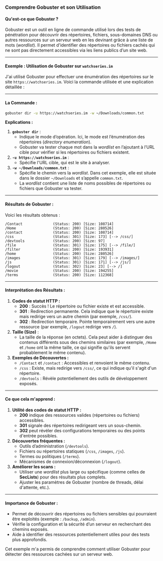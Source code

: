### Comprendre **Gobuster** et son Utilisation

#### Qu'est-ce que Gobuster ?

Gobuster est un outil en ligne de commande utilisé lors des tests de pénétration pour découvrir des répertoires, fichiers, sous-domaines DNS ou autres ressources sur un serveur web en les devinant grâce à une liste de mots (*wordlist*). Il permet d'identifier des répertoires ou fichiers cachés qui ne sont pas directement accessibles via les liens publics d’un site web.

---

#### Exemple : Utilisation de Gobuster sur `watchseries.im`

J'ai utilisé Gobuster pour effectuer une énumération des répertoires sur le site `https://watchseries.im`. Voici la commande utilisée et une explication détaillée :

---

#### La Commande :

```bash
gobuster dir -u https://watchseries.im -w ~/Downloads/common.txt
```

**Explications :**

1. **`gobuster dir`** :
    - Indique le mode d’opération. Ici, le mode est l’énumération des répertoires (*directory enumeration*).
    - Gobuster va tester chaque mot dans la *wordlist* en l’ajoutant à l’URL cible pour vérifier si les répertoires ou fichiers existent.
2. **`-u https://watchseries.im`** :
    - Spécifie l'URL cible, qui est le site à analyser.
3. **`-w ~/Downloads/common.txt`** :
    - Spécifie le chemin vers la *wordlist*. Dans cet exemple, elle est située dans le dossier `~/Downloads` et s’appelle `common.txt`.
    - La *wordlist* contient une liste de noms possibles de répertoires ou fichiers que Gobuster va tester.

---

#### Résultats de Gobuster :

Voici les résultats obtenus :

```plaintext
/Contact              (Status: 200) [Size: 108714]
/Home                 (Status: 200) [Size: 280526]
/contact              (Status: 200) [Size: 108714]
/css                  (Status: 301) [Size: 173] [--> /css/]
/devtools             (Status: 200) [Size: 97]
/file                 (Status: 301) [Size: 175] [--> /file/]
/filter               (Status: 200) [Size: 193931]
/home                 (Status: 200) [Size: 280526]
/images               (Status: 301) [Size: 179] [--> /images/]
/js                   (Status: 301) [Size: 171] [--> /js/]
/logout               (Status: 302) [Size: 23] [--> /]
/movie                (Status: 200) [Size: 194255]
/terms                (Status: 200) [Size: 112368]
```

---

#### Interprétation des Résultats :

1. **Codes de statut HTTP :**
    - **200** : Succès ! Le répertoire ou fichier existe et est accessible.
    - **301** : Redirection permanente. Cela indique que le répertoire existe mais redirige vers un autre chemin (par exemple, `/css/`).
    - **302** : Redirection temporaire. Pointe temporairement vers une autre ressource (par exemple, `/logout` redirige vers `/`).
2. **Taille (Size)** :
    - La taille de la réponse (en octets). Cela peut aider à distinguer des contenus différents sous des chemins similaires (par exemple, `/Home` et `/home` ont la même taille, ce qui signifie qu'ils servent probablement le même contenu).
3. **Exemples de Découvertes :**
    - `/Contact` et `/contact` : Accessibles et renvoient le même contenu.
    - `/css` : Existe, mais redirige vers `/css/`, ce qui indique qu'il s'agit d'un répertoire.
    - `/devtools` : Révèle potentiellement des outils de développement exposés.

---

#### Ce que cela m'apprend :

1. **Utilité des codes de statut HTTP :**
    - **200** indique des ressources valides (répertoires ou fichiers) accessibles.
    - **301** signale des répertoires redirigeant vers un sous-chemin.
    - **302** peut révéler des configurations temporaires ou des points d'entrée possibles.
2. **Découvertes fréquentes :**
    - Outils d’administration (`/devtools`).
    - Fichiers ou répertoires statiques (`/css`, `/images`, `/js`).
    - Termes ou politiques (`/terms`).
    - Mécanismes de connexion/déconnexion (`/logout`).
3. **Améliorer les scans :**
    - Utiliser une *wordlist* plus large ou spécifique (comme celles de **SecLists**) pour des résultats plus complets.
    - Ajuster les paramètres de Gobuster (nombre de threads, délai d'attente, etc.).

---

#### Importance de Gobuster :

- Permet de découvrir des répertoires ou fichiers sensibles qui pourraient être exploités (exemple : `/backup`, `/admin`).
- Vérifie la configuration et la sécurité d’un serveur en recherchant des chemins exposés.
- Aide à identifier des ressources potentiellement utiles pour des tests plus approfondis.

Cet exemple m'a permis de comprendre comment utiliser Gobuster pour détecter des ressources cachées sur un serveur web.

